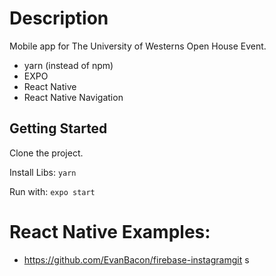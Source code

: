 # Description
Mobile app for The University of Westerns Open House Event. 

- yarn (instead of npm)
- EXPO
- React Native
- React Native Navigation

## Getting Started 

Clone the project.

Install Libs:
`yarn`

Run with:
`expo start`

# React Native Examples:
- https://github.com/EvanBacon/firebase-instagramgit s